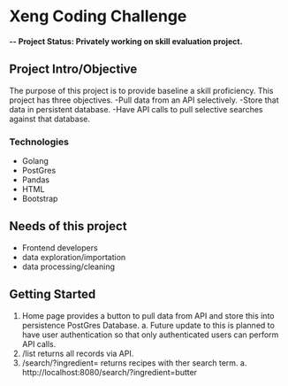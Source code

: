 # Xeng Coding Challenge

#### -- Project Status: Privately working on skill evaluation project.

## Project Intro/Objective
The purpose of this project is to provide baseline a skill proficiency. This project has three objectives.
-Pull data from an API selectively.
-Store that data in persistent database.
-Have API calls to pull selective searches against that database. 

### Technologies
* Golang
* PostGres
* Pandas
* HTML
* Bootstrap

## Needs of this project

- Frontend developers
- data exploration/importation
- data processing/cleaning

## Getting Started

1.	Home page provides a button to pull data from API and store this into persistence PostGres Database. 
a.	Future update to this is planned to have user authentication so that only authenticated users can perform API calls. 
2.	/list returns all records via API.  
3.	/search/?ingredient= returns recipes with ther search term.
    a. http://localhost:8080/search/?ingredient=butter
    
